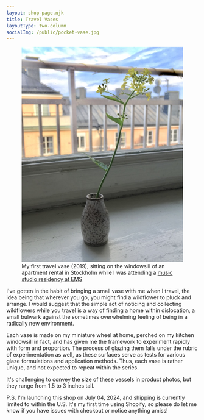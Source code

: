 ```yaml
---
layout: shop-page.njk
title: Travel Vases
layoutType: two-column
socialImg: /public/pocket-vase.jpg
---
```

<figure class="figure-medium">
  <img src="/public/pocket-vase.jpg" alt="photo of a travel vase on a windowsill">
  <figcaption>My first travel vase (2019), sitting on the windowsill of an apartment rental in Stockholm while I was attending a <a href="/projects/weaving" target="_blank">music studio residency at EMS</a></figcaption>
</figure>

I've gotten in the habit of bringing a small vase with me when I travel, the idea being that wherever you go, you might find a wildflower to pluck and arrange. I would suggest that the simple act of noticing and collecting wildflowers while you travel is a way of finding a home within dislocation, a small bulwark against the sometimes overwhelming feeling of being in a radically new environment.

Each vase is made on my miniature wheel at home, perched on my kitchen windowsill in fact, and has given me the framework to experiment rapidly with form and proportion. The process of glazing them falls under the rubric of experimentation as well, as these surfaces serve as tests for various glaze formulations and application methods. Thus, each vase is rather unique, and not expected to repeat within the series.

It's challenging to convey the size of these vessels in product photos, but they range from 1.5 to 3 inches tall.

P.S. I'm launching this shop on July 04, 2024, and shipping is currently limited to within the U.S. It's my first time using Shopify, so please do let me know if you have issues with checkout or notice anything amiss!